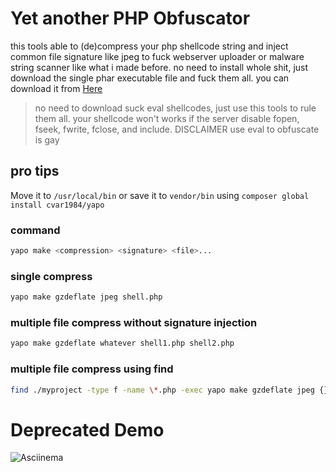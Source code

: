 # Yet another PHP Obfuscator

this tools able to (de)compress your php shellcode string and inject
common file signature like jpeg to fuck webserver uploader or malware string scanner like what i made before.
no need to install whole shit, just download the single phar executable file and fuck them all.
you can download it from [Here](bin/yapo)
> no need to download suck eval shellcodes, just use this tools to rule them all.
> your shellcode won't works if the server disable fopen, fseek, fwrite, fclose, and include.
> DISCLAIMER use eval to obfuscate is gay
## pro tips
Move it to `/usr/local/bin` or save it to `vendor/bin`
using `composer global install cvar1984/yapo`
### command
```sh
yapo make <compression> <signature> <file>...
```
### single compress
```sh
yapo make gzdeflate jpeg shell.php
```
### multiple file compress without signature injection
```sh
yapo make gzdeflate whatever shell1.php shell2.php
```
### multiple file compress using find
```sh
find ./myproject -type f -name \*.php -exec yapo make gzdeflate jpeg {} +\;
```
# Deprecated Demo
![Asciinema](https://asciinema.org/a/WpXltv0fDmDRBPVfVmQlaygjh)
